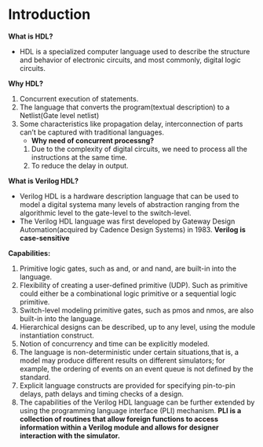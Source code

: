 # Introduction

**What is HDL?**

* HDL is a specialized computer language used to describe the structure and behavior of electronic circuits, and most commonly, digital logic circuits.

**Why HDL?**

1. Concurrent execution of statements.
2. The language that converts the program(textual description) to a Netlist(Gate level netlist)
3. Some characteristics like propagation delay, interconnection of parts can’t be captured with traditional languages.
   * **Why need of concurrent processng?**
   1. Due to the complexity of digital circuits, we need to process all the instructions at the same time.
   2. To reduce the delay in output.

**What is Verilog HDL?**

* Verilog HDL is a hardware description language that can be used to model a digital systema many levels of abstraction ranging from the algorithmic level to the gate-level to the switch-level.
* The Verilog HDL language was first developed by Gateway Design Automation(acquired by Cadence Design Systems) in 1983.
  **Verilog is case-sensitive**

**Capabilities:**

1. Primitive logic gates, such as and, or and nand, are built-in into the language.
2. Flexibility of creating a user-defined primitive (UDP). Such as primitive could either be a combinational logic primitive or a sequential logic primitive.
3. Switch-level modeling primitive gates, such as pmos and nmos, are also built-in into the language.
4. Hierarchical designs can be described, up to any level, using the module instantiation construct.
5. Notion of concurrency and time can be explicitly modeled.
6. The language is non-deterministic under certain situations,that is, a model may produce different results on different simulators; for example, the ordering of events on an event queue is not defined by the standard.
7. Explicit language constructs are provided for specifying pin-to-pin delays, path delays and timing checks of a design.
8. The capabilities of the Verilog HDL language can be further extended by using the programming language interface (PLI) mechanism.
   **PLI is a collection of routines that allow foreign functions to access information within a Verilog module and allows for designer interaction with the simulator.**
